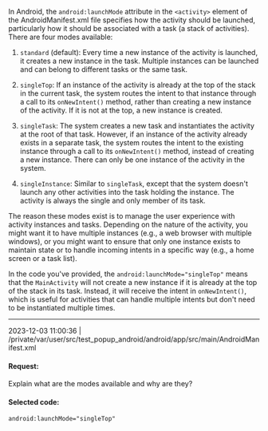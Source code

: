 In Android, the `android:launchMode` attribute in the `<activity>` element of the AndroidManifest.xml file specifies how the activity should be launched, particularly how it should be associated with a task (a stack of activities). There are four modes available:

1. `standard` (default): Every time a new instance of the activity is launched, it creates a new instance in the task. Multiple instances can be launched and can belong to different tasks or the same task.

2. `singleTop`: If an instance of the activity is already at the top of the stack in the current task, the system routes the intent to that instance through a call to its `onNewIntent()` method, rather than creating a new instance of the activity. If it is not at the top, a new instance is created.

3. `singleTask`: The system creates a new task and instantiates the activity at the root of that task. However, if an instance of the activity already exists in a separate task, the system routes the intent to the existing instance through a call to its `onNewIntent()` method, instead of creating a new instance. There can only be one instance of the activity in the system.

4. `singleInstance`: Similar to `singleTask`, except that the system doesn't launch any other activities into the task holding the instance. The activity is always the single and only member of its task.

The reason these modes exist is to manage the user experience with activity instances and tasks. Depending on the nature of the activity, you might want it to have multiple instances (e.g., a web browser with multiple windows), or you might want to ensure that only one instance exists to maintain state or to handle incoming intents in a specific way (e.g., a home screen or a task list).

In the code you've provided, the `android:launchMode="singleTop"` means that the `MainActivity` will not create a new instance if it is already at the top of the stack in its task. Instead, it will receive the intent in `onNewIntent()`, which is useful for activities that can handle multiple intents but don't need to be instantiated multiple times.

-----------------

2023-12-03 11:00:36 | /private/var/user/src/test_popup_android/android/app/src/main/AndroidManifest.xml

#### Request:
Explain what are the modes available and why are they?

#### Selected code:
```android:launchMode="singleTop"```